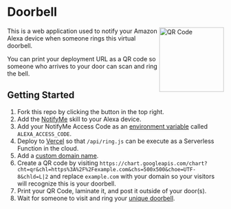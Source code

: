 

# Doorbell

<img alt="QR Code" src="https://user-images.githubusercontent.com/229881/80325450-2b3e3d00-8803-11ea-8c63-ef629a82e46e.png" width=150 height=150 align="right" />

This is a web application used to notify your Amazon Alexa device when someone rings this virtual doorbell.

You can print your deployment URL as a QR code so someone who arrives to your door can scan and ring the bell.

## Getting Started

1. Fork this repo by clicking the button in the top right.
2. Add the [NotifyMe](https://www.thomptronics.com/about/notify-me) skill to your Alexa device.
3. Add your NotifyMe Access Code as an [environment variable](https://vercel.com/blog/environment-variables-ui) called `ALEXA_ACCESS_CODE`.
4. Deploy to [Vercel](http://vercel.com/import) so that `/api/ring.js` can be execute as a Serverless Function in the cloud.
5. Add a [custom domain name](https://vercel.com/docs/v2/custom-domains).
6. Create a QR code by visiting `https://chart.googleapis.com/chart?cht=qr&chl=https%3A%2F%2Fexample.com&chs=500x500&choe=UTF-8&chld=L|2` and replace `example.com` with your domain so your visitors will recognize this is your doorbell.
7. Print your QR Code, laminate it, and post it outside of your door(s).
8. Wait for someone to visit and ring your [unique doorbell](https://vimeo.com/307547803).
